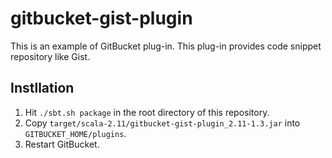 # gitbucket-gist-plugin

This is an example of GitBucket plug-in. This plug-in provides code snippet repository like Gist.

## Instllation

1. Hit `./sbt.sh package` in the root directory of this repository.
2. Copy `target/scala-2.11/gitbucket-gist-plugin_2.11-1.3.jar` into `GITBUCKET_HOME/plugins`.
3. Restart GitBucket.
